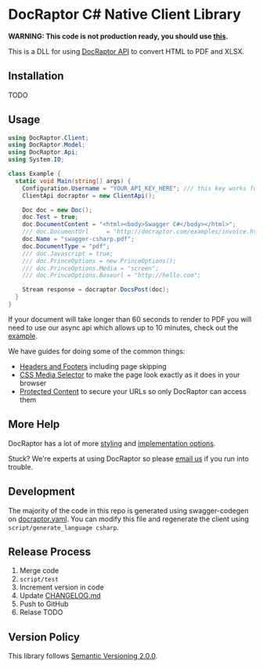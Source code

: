 # DocRaptor C# Native Client Library

**WARNING: This code is not production ready, you should use [this](http://docraptor.com/documentation/dotnet).**

This is a DLL for using [DocRaptor API](http://docraptor.com/documentation) to convert HTML to PDF and XLSX.

## Installation

TODO

## Usage

```csharp
using DocRaptor.Client;
using DocRaptor.Model;
using DocRaptor.Api;
using System.IO;

class Example {
  static void Main(string[] args) {
    Configuration.Username = "YOUR_API_KEY_HERE"; /// this key works for test documents
    ClientApi docraptor = new ClientApi();

    Doc doc = new Doc();
    doc.Test = true;                                                        /// test documents are free but watermarked
    doc.DocumentContent = "<html><body>Swagger C#</body></html>";           /// supply content directly
    /// doc.DocumentUrl     = "http://docraptor.com/examples/invoice.html"; /// or use a url
    doc.Name = "swagger-csharp.pdf";                                        /// help you find a document later
    doc.DocumentType = "pdf";                                               /// pdf or xls or xlsx
    /// doc.Javascript = true;                                              /// enable JavaScript processing
    /// doc.PrinceOptions = new PrinceOptions();
    /// doc.PrinceOptions.Media = "screen";                                 /// use screen styles instead of print styles
    /// doc.PrinceOptions.Baseurl = "http://hello.com";                     /// pretend URL when using document_content

    Stream response = docraptor.DocsPost(doc);
  }
}
```

If your document will take longer than 60 seconds to render to PDF you will need to use our async api which allows up to 10 minutes, check out the [example](example/async.cs).


We have guides for doing some of the common things:
* [Headers and Footers](https://docraptor.com/documentation/style#pdf-headers-footers) including page skipping
* [CSS Media Selector](https://docraptor.com/documentation/api#api_basic_pdf) to make the page look exactly as it does in your browser
* [Protected Content](https://docraptor.com/documentation/api#api_advanced_pdf) to secure your URLs so only DocRaptor can access them

## More Help

DocRaptor has a lot of more [styling](https://docraptor.com/documentation/style) and [implementation options](https://docraptor.com/documentation/api).

Stuck? We're experts at using DocRaptor so please [email us](mailto:support@docraptor.com) if you run into trouble.


## Development

The majority of the code in this repo is generated using swagger-codegen on [docraptor.yaml](docraptor.yaml). You can modify this file and regenerate the client using `script/generate_language csharp`.

## Release Process

1. Merge code
2. `script/test`
3. Increment version in code
4. Update [CHANGELOG.md](CHANGELOG.md)
5. Push to GitHub
6. Relase TODO

## Version Policy

This library follows [Semantic Versioning 2.0.0](http://semver.org).
